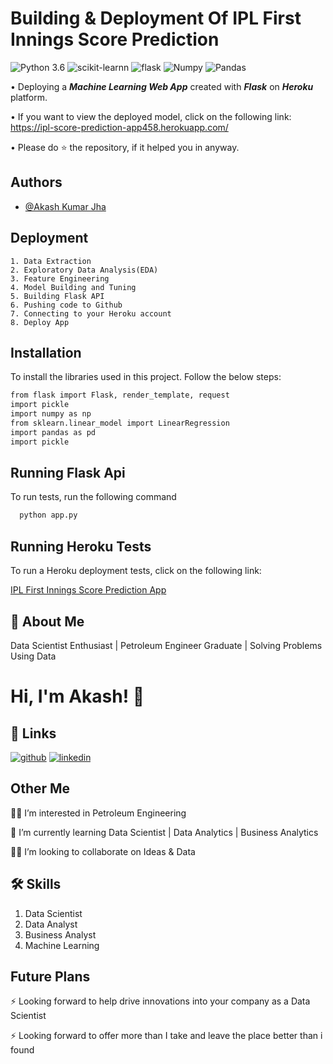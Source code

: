 # Building & Deployment Of IPL First Innings Score Prediction 
![Python 3.6](https://img.shields.io/badge/Python-3.6-brightgreen.svg)
![scikit-learnn](https://img.shields.io/badge/Library-Scikit_Learn-orange.svg)
![flask](https://img.shields.io/badge/Library-flask-blue.svg)
![Numpy](https://img.shields.io/badge/Library-numpy-red.svg)
![Pandas](https://img.shields.io/badge/Library-pandas-white.svg)

• Deploying a ___Machine Learning Web App___ created with ___Flask___ on ___Heroku___ platform.

• If you want to view the deployed model, click on the following link:
https://ipl-score-prediction-app458.herokuapp.com/

• Please do ⭐ the repository, if it helped you in anyway.
## Authors

- [@Akash Kumar Jha](https://github.com/Akash1070)


## Deployment

    1. Data Extraction
    2. Exploratory Data Analysis(EDA)
    3. Feature Engineering
    4. Model Building and Tuning
    5. Building Flask API
    6. Pushing code to Github
    7. Connecting to your Heroku account 
    8. Deploy App


## Installation

To install the libraries used in this project. Follow the 
below steps:

```bash
from flask import Flask, render_template, request
import pickle
import numpy as np
from sklearn.linear_model import LinearRegression
import pandas as pd
import pickle

```
    
## Running Flask Api

To run tests, run the following command

```bash
  python app.py
```

## Running Heroku Tests

To run a Heroku deployment tests, click on the following link:

[IPL First Innings Score Prediction App](https://ipl-score-prediction-app458.herokuapp.com/)

## 🚀 About Me

Data Scientist Enthusiast | Petroleum Engineer Graduate | Solving Problems Using Data 


# Hi, I'm Akash! 👋


## 🔗 Links
[![github](https://img.shields.io/badge/github-000?style=for-the-badge&logo=ko-fi&logoColor=white)](https://github.com/Akash1070)
[![linkedin](https://img.shields.io/badge/linkedin-0A66C2?style=for-the-badge&logo=linkedin&logoColor=white)](https://www.linkedin.com/in/akashkumar107/)
## Other Me
👩‍💻 I’m interested in Petroleum Engineering

🧠 I’m currently learning Data Scientist | Data Analytics | Business Analytics

👯‍♀️ I’m looking to collaborate on Ideas & Data




## 🛠 Skills
1. Data Scientist
2. Data Analyst
3. Business Analyst
4. Machine Learning 


## Future Plans 

⚡️ Looking forward to help drive innovations into your company as a Data Scientist

⚡️ Looking forward to offer more than I take and leave the place better than i found
